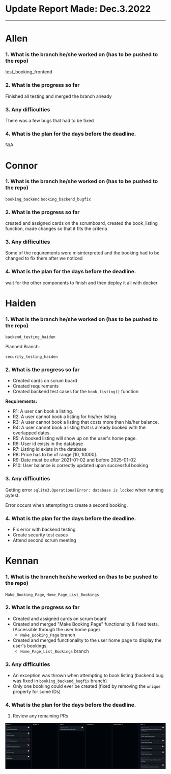# Update Report Made: Dec.3.2022
---

# Allen

### 1. What is the branch he/she worked on (has to be pushed to the repo)
test_booking_frontend

### 2. What is the progress so far
Finished all testing and merged the branch already

### 3. Any difficulties
There was a few bugs that had to be fixed


### 4. What is the plan for the days before the deadline.
N/A

# Connor

### 1. What is the branch he/she worked on (has to be pushed to the repo)

`booking_backend` `booking_backend_bugfix`

### 2. What is the progress so far

created and assigned cards on the scrumboard, created the book_listing function, made changes so that it fits the criteria

### 3. Any difficulties

Some of the requirements were misinterpreted and the booking had to be changed to fix them after we noticed

### 4. What is the plan for the days before the deadline.

wait for the other components to finish and then deploy it all with docker

# Haiden

### 1. What is the branch he/she worked on (has to be pushed to the repo)

`backend_testing_haiden`

Planned Branch:

`security_testing_haiden`

### 2. What is the progress so far

- Created cards on scrum board
- Created requirements
- Created backend test cases for the `book_listing()` function

**Requirements:**

- R1: A user can book a listing.
- R2: A user cannot book a listing for his/her listing.
- R3: A user cannot book a listing that costs more than his/her balance.
- R4: A user cannot book a listing that is already booked with the overlapped dates.
- R5: A booked listing will show up on the user's home page.
- R6: User id exists in the database
- R7: Listing id exists in the database
- R8: Price has to be of range [10, 10000].
- R9: Date must be after 2021-01-02 and before 2025-01-02
- R10: User balance is correctly updated upon successful booking

### 3. Any difficulties

Getting error `sqlite3.OperationalError: database is locked` when running pytest.

Error occurs when attempting to create a second booking.

### 4. What is the plan for the days before the deadline.

- Fix error with backend testing
- Create security test cases
- Attend second scrum meeting

# Kennan

### 1. What is the branch he/she worked on (has to be pushed to the repo)
`Make_Booking_Page`, `Home_Page_List_Bookings`

### 2. What is the progress so far
- Created and assigned cards on scrum board
- Created and merged "Make Booking Page" functionality & fixed tests. (Accessible through the user home page)
	- `Make_Booking_Page` branch
- Created and merged functionality to the user home page to display the user's bookings.
	- `Home_Page_List_Bookings` branch

### 3. Any difficulties
- An exception was thrown when attempting to book listing (backend bug was fixed in `booking_backend_bugfix` branch)
- Only one booking could ever be created (fixed by removing the `unique` property for some IDs)

### 4. What is the plan for the days before the deadline.
1. Review any remaining PRs

![image](Sprint6ScrumBoard2.png)

